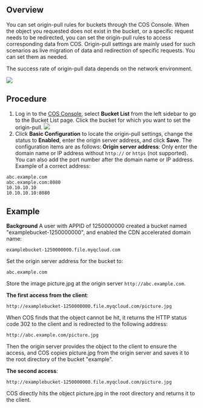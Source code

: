 ## Overview
You can set origin-pull rules for buckets through the COS Console. When the object you requested does not exist in the bucket, or a specific request needs to be redirected, you can set the origin-pull rules to access corresponding data from COS. Origin-pull settings are mainly used for such scenarios as live migration of data and redirection of specific requests. You can set them as needed.

The success rate of origin-pull data depends on the network environment.

![](https://main.qcloudimg.com/raw/f63a74cf70a9f6582e52e13a2b16e72a.png)
## Procedure
1. Log in to the [COS Console](https://console.cloud.tencent.com/cos5), select **Bucket List** from the left sidebar to go to the Bucket List page. Click the bucket for which you want to set the origin-pull.
![](https://main.qcloudimg.com/raw/80fd4398aafeb9781e33e08a53675b97.png)
2. Click **Basic Configuration** to locate the origin-pull settings, change the status to **Enabled**, enter the origin server address, and click **Save**. The configuration items are as follows:
 **Origin server address**: Only enter the domain name or IP address without `http://` or `https` (not supported). You can also add the port number after the domain name or IP address.
Example of a correct address:

```shell
abc.example.com
abc.example.com:8080
10.10.10.10
10.10.10.10:8080
```


## Example
**Background**
A user with APPID of 1250000000 created a bucket named "examplebucket-1250000000", and enabled the CDN accelerated domain name:
```shell
examplebucket-1250000000.file.myqcloud.com
```

Set the origin server address for the bucket to:
```shell
abc.example.com
```
Store the image picture.jpg at the origin server `http://abc.example.com`.

**The first access from the client**:
```shell
http://examplebucket-1250000000.file.myqcloud.com/picture.jpg
```
When COS finds that the object cannot be hit, it returns the HTTP status code 302 to the client and is redirected to the following address:
```shell
http://abc.example.com/picture.jpg
```
Then the origin server provides the object to the client to ensure the access, and COS copies picture.jpg from the origin server and saves it to the root directory of the bucket "example".

**The second access**:
```shell
http://examplebucket-1250000000.file.myqcloud.com/picture.jpg
```
COS directly hits the object picture.jpg in the root directory and returns it to the client.
